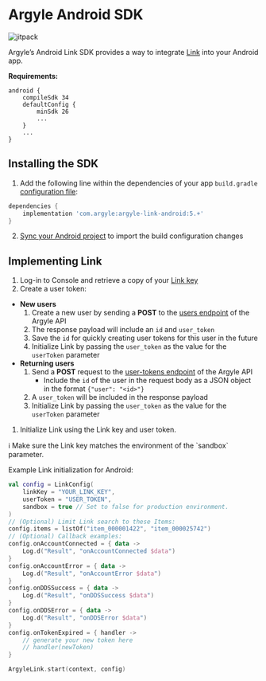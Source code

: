 # Argyle Android SDK

![jitpack](https://maven-badges.herokuapp.com/maven-central/com.argyle/argyle-link-android/badge.svg)

Argyle’s Android Link SDK provides a way to integrate [Link](https://argyle.com/docs/link/overview) into your Android app.

**Requirements:**

```
android {
    compileSdk 34
    defaultConfig {
        minSdk 26
        ...
    }
    ...
}
```

## Installing the SDK
1. Add the following line within the dependencies of your app `build.gradle` [configuration file](https://developer.android.com/build/dependencies#add-dependencies-without-catalogs):
```groovy
dependencies {  
    implementation 'com.argyle:argyle-link-android:5.+'
}
```
2. [Sync your Android project](https://developer.android.com/build#sync-files) to import the build configuration changes

## Implementing Link


1. Log-in to Console and retrieve a copy of your [Link key](https://console.argyle.com/link-key)
2. Create a user token:
- **New users**
    1. Create a new user by sending a **POST** to the [users endpoint](https://docs.argyle.com/guides/reference/create-a-user) of the Argyle API
    2. The response payload will include an `id` and `user_token`
    3. Save the `id` for quickly creating user tokens for this user in the future
    4. Initialize Link by passing the `user_token` as the value for the `userToken` parameter
- **Returning users**
    1. Send a **POST** request to the [user-tokens endpoint](https://docs.argyle.com/guides/reference/create-a-user-token) of the Argyle API
        - Include the `id` of the user in the request body as a JSON object in the format `{"user": "<id>"}`
    2. A `user_token` will be included in the response payload
    3. Initialize Link by passing the `user_token` as the value for the `userToken` parameter
1. Initialize Link using the Link key and user token. 

<aside>
ℹ️ Make sure the Link key matches the environment of the `sandbox` parameter.

</aside>

Example Link initialization for Android:

```kotlin
val config = LinkConfig(
    linkKey = "YOUR_LINK_KEY",
    userToken = "USER_TOKEN",
    sandbox = true // Set to false for production environment.
)
// (Optional) Limit Link search to these Items:
config.items = listOf("item_000001422", "item_000025742")
// (Optional) Callback examples:
config.onAccountConnected = { data ->
    Log.d("Result", "onAccountConnected $data")
}
config.onAccountError = { data ->
    Log.d("Result", "onAccountError $data")
}
config.onDDSSuccess = { data ->
    Log.d("Result", "onDDSSuccess $data")
}
config.onDDSError = { data ->
    Log.d("Result", "onDDSError $data")
}
config.onTokenExpired = { handler ->
    // generate your new token here
    // handler(newToken)
}

ArgyleLink.start(context, config)
```
